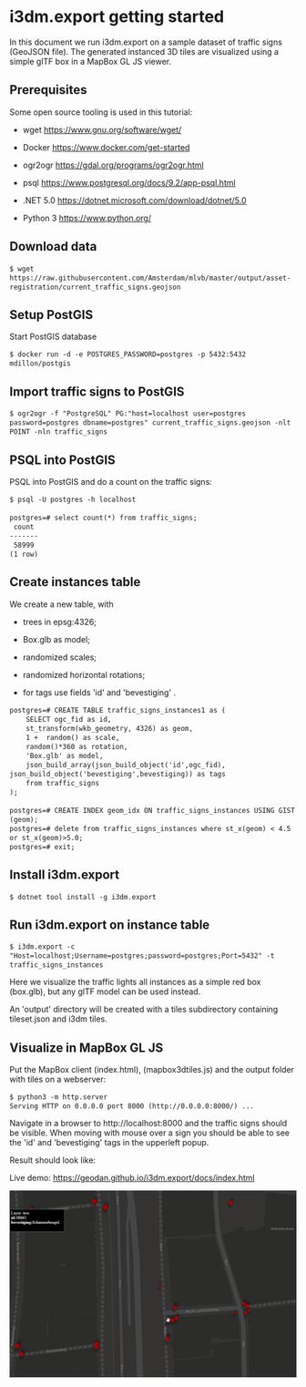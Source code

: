 # i3dm.export getting started

In this document we run i3dm.export on a sample dataset of traffic signs (GeoJSON file). The generated instanced 3D tiles are visualized using a simple glTF 
box in a MapBox GL JS viewer.

## Prerequisites

Some open source tooling is used in this tutorial:

- wget https://www.gnu.org/software/wget/

- Docker https://www.docker.com/get-started

- ogr2ogr https://gdal.org/programs/ogr2ogr.html

- psql https://www.postgresql.org/docs/9.2/app-psql.html

- .NET 5.0 https://dotnet.microsoft.com/download/dotnet/5.0

- Python 3 https://www.python.org/

## Download data

```
$ wget https://raw.githubusercontent.com/Amsterdam/mlvb/master/output/asset-registration/current_traffic_signs.geojson
```

## Setup PostGIS

Start PostGIS database

```
$ docker run -d -e POSTGRES_PASSWORD=postgres -p 5432:5432 mdillon/postgis
```

## Import traffic signs to PostGIS

```
$ ogr2ogr -f "PostgreSQL" PG:"host=localhost user=postgres password=postgres dbname=postgres" current_traffic_signs.geojson -nlt POINT -nln traffic_signs
```

## PSQL into PostGIS

PSQL into PostGIS and do a count on the traffic signs:

```
$ psql -U postgres -h localhost

postgres=# select count(*) from traffic_signs;
 count
-------
 58999
(1 row)
```

## Create instances table

We create a new table, with 

- trees in epsg:4326;

- Box.glb as model;

- randomized scales;

- randomized horizontal rotations;

- for tags use fields 'id' and 'bevestiging' . 

```
postgres=# CREATE TABLE traffic_signs_instances1 as (
	SELECT ogc_fid as id, 
	st_transform(wkb_geometry, 4326) as geom,
	1 +  random() as scale,
	random()*360 as rotation,
	'Box.glb' as model,
	json_build_array(json_build_object('id',ogc_fid), json_build_object('bevestiging',bevestiging)) as tags
	from traffic_signs
);

postgres=# CREATE INDEX geom_idx ON traffic_signs_instances USING GIST (geom);
postgres=# delete from traffic_signs_instances where st_x(geom) < 4.5 or st_x(geom)>5.0;
postgres=# exit;
```
## Install i3dm.export

```
$ dotnet tool install -g i3dm.export
```

## Run i3dm.export on instance table

```
$ i3dm.export -c "Host=localhost;Username=postgres;password=postgres;Port=5432" -t  traffic_signs_instances
```

Here we visualize the traffic lights all instances as a simple red box (box.glb), but any glTF model can be used instead.

An 'output' directory will be created with a tiles subdirectory containing tileset.json and i3dm tiles.

## Visualize in MapBox GL JS

Put the MapBox client (index.html), (mapbox3dtiles.js) and the output folder with tiles on a webserver:

```
$ python3 -m http.server
Serving HTTP on 0.0.0.0 port 8000 (http://0.0.0.0:8000/) ...
```

Navigate in a browser to http://localhost:8000 and the traffic signs should be visible. When moving with mouse over a 
sign you should be able to see the 'id' and 'bevestiging' tags in the upperleft popup.  

Result should look like:

Live demo: https://geodan.github.io/i3dm.export/docs/index.html

![screenshot](screenshot.png)





